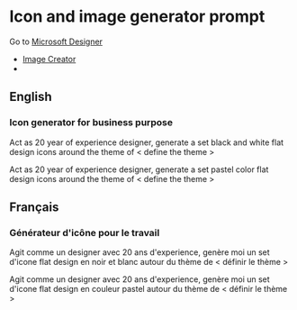 # Icon and image generator prompt

Go to [Microsoft Designer](https://designer.microsoft.com/)
- [Image Creator](https://designer.microsoft.com/image-creator)
-

## English
### Icon generator for business purpose
Act as 20 year of experience designer, generate a set black and white flat design icons around the theme of < define the theme >

Act as 20 year of experience designer, generate a set pastel color flat design icons around the theme of < define the theme >

## Français
### Générateur d'icône pour le travail
Agit comme un designer avec 20 ans d'experience, genère moi un set d'icone flat design en noir et blanc autour du thème de < définir le thème >

Agit comme un designer avec 20 ans d'experience, genère moi un set d'icone flat design en couleur pastel autour du thème de < définir le thème >
